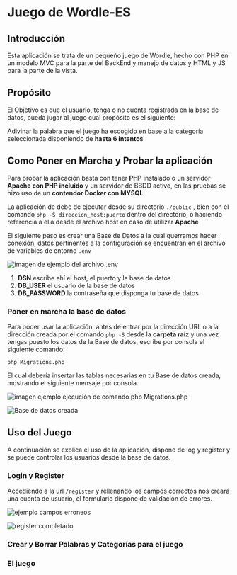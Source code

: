 # Juego de Wordle-ES
 ## Introducción
 Esta aplicación se trata de un pequeño juego de Wordle, hecho con PHP en un modelo MVC para la parte del BackEnd y manejo de datos y HTML y JS para la parte de la vista.
 
 ## Propósito
 <p>El Objetivo es que el usuario, tenga o no cuenta registrada en la base de datos, pueda jugar al juego cual propósito es el siguiente:</p>
 <p>Adivinar la palabra que el juego ha escogido en base a la categoría seleccionada disponiendo de <strong>hasta 6 intentos</strong></p>
 
 ## Como Poner en Marcha y Probar la aplicación
Para probar la aplicación basta con tener **PHP** instalado o un servidor **Apache con PHP incluido** y un servidor de BBDD activo, en las pruebas se hizo uso de un **contendor Docker con MYSQL**.

La aplicación de debe de ejecutar desde su directorio `./public` , bien con el comando `php -S direccion_host:puerto` dentro del directorio, o haciendo referencia a ella desde el archivo host en caso de utilizar **Apache**

El siguiente paso es crear una Base de Datos a la cual querramos hacer conexión, datos pertinentes a la configuración se encuentran en el archivo de variables de entorno `.env`

 ![imagen de ejemplo del archivo .env](https://github.com/JuanIgnaso/Wordle-ES-Juego/assets/104755375/0293799b-f16b-4bbb-b8ec-31236aab3ea2)

<ol>
 <li><strong>DSN</strong> escribe ahí el host, el puerto y la base de datos</li>
 <li><strong>DB_USER</strong> el usuario de la base de datos</li>
 <li><strong>DB_PASSWORD</strong> la contraseña que disponga tu base de datos</li>
</ol>

### Poner en marcha la base de datos
Para poder usar la aplicación, antes de entrar por la dirección URL o a la dirección creada por el comando `php -S` desde la **carpeta raíz** y una vez tengas puesto los datos de la Base de datos, escribe por consola el siguiente comando:

`php Migrations.php`

El cual debería insertar las tablas necesarias en tu Base de datos creada, mostrando el siguiente mensaje por consola.

![imagen ejemplo ejecución de comando php Migrations.php](https://github.com/JuanIgnaso/Wordle-ES-Juego/assets/104755375/8ec8b014-9f70-40dc-b4a7-1ed53d7b27e8)


![Base de datos creada](https://github.com/JuanIgnaso/Wordle-ES-Juego/assets/104755375/78649e14-c2f8-447d-8974-7c2bfc63191f)

 ## Uso del Juego

A continuación se explica el uso de la aplicación, dispone de log y register y se puede controlar los usuarios desde la base de datos.
 
 ### Login y Register

Accediendo a la url `/register` y rellenando los campos correctos nos creará una cuenta de usuario, el formulario dispone de validación de errores.


![ejemplo campos erroneos](https://github.com/JuanIgnaso/Wordle-ES-Juego/assets/104755375/84b41af8-80ea-4647-839e-a6794f7a8c27)


![register completado](https://github.com/JuanIgnaso/Wordle-ES-Juego/assets/104755375/cc7c63a3-c715-48ab-8bcf-16cc392d1fee)

 
 ### Crear y Borrar Palabras y Categorías para el juego
 
 ### El juego
